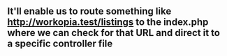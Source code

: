 ## It'll enable us to route something like http://workopia.test/listings to the index.php where we can check for that URL and direct it to a specific controller file